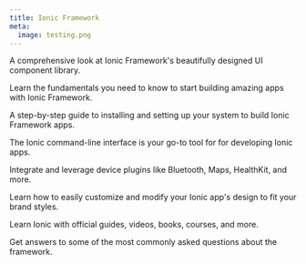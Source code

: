 ```yaml
---
title: Ionic Framework
meta:
  image: testing.png
---
```


<docs-cards>
  <docs-card header="Components" href="/docs/components" img="/docs/assets/icons/feature-guide-components-icon.png">
    <p>A comprehensive look at Ionic Framework's beautifully designed UI component library.</p>
  </docs-card>

  <docs-card header="Introduction" href="/docs/intro" icon="/docs/assets/icons/guide-introduction-icon.png">
    <p>Learn the fundamentals you need to know to start building amazing apps with Ionic Framework.</p>
  </docs-card>

  <docs-card header="Installation" href="/docs/installation/cli" icon="/docs/assets/icons/guide-installation-icon.png">
    <p>A step-by-step guide to installing and setting up your system to build Ionic Framework apps.</p>
  </docs-card>

  <docs-card header="CLI" href="/docs/cli" icon="/docs/assets/icons/guide-cli-icon.png">
    <p>The Ionic command-line interface is your go-to tool for for developing Ionic apps.</p>
  </docs-card>

  <docs-card header="Native APIs" href="/docs/native" icon="/docs/assets/icons/guide-nativeapis-icon.png">
    <p>Integrate and leverage device plugins like Bluetooth, Maps, HealthKit, and more.</p>
  </docs-card>

  <docs-card header="Theming" href="/docs/theming/basics" icon="/docs/assets/icons/guide-theming-icon.png">
    <p>Learn how to easily customize and modify your Ionic app's design to fit your brand styles.</p>
  </docs-card>

  <docs-card header="Resources" href="/docs/developer-resources/books" icon="/docs/assets/icons/guide-resources-icon.png">
    <p>Learn Ionic with official guides, videos, books, courses, and more.</p>
  </docs-card>

  <docs-card header="FAQ" href="/docs/faq/glossary" icon="/docs/assets/icons/guide-faq-icon.png">
    <p>Get answers to some of the most commonly asked questions about the framework.</p>
  </docs-card>
</docs-cards>